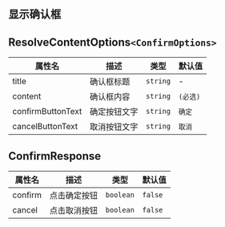 
## 显示确认框

<code src="./confirm.tsx"></code>

## ResolveContentOptions`<ConfirmOptions>`

| 属性名 | 描述 | 类型 | 默认值 |
| ---- | ---- | ---- | ---- |
| title | 确认框标题 | `string` | - |
| content | 确认框内容 | `string` | `(必选)` |
| confirmButtonText | 确定按钮文字 | `string` | `确定` |
| cancelButtonText | 取消按钮文字 | `string` | `取消` |

## ConfirmResponse

| 属性名 | 描述 | 类型 | 默认值 |
| ---- | ---- | ---- | ---- |
| confirm | 点击确定按钮 | `boolean` | `false` |
| cancel | 点击取消按钮 | `boolean` | `false` |
